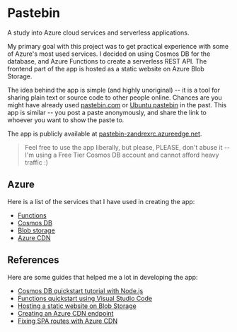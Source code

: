 # Pastebin
A study into Azure cloud services and serverless applications.
   
My primary goal with this project was to get practical experience with some of 
Azure's most used services. I decided on using Cosmos DB for the database, and 
Azure Functions to create a serverless REST API. The frontend part of the app is 
hosted as a static website on Azure Blob Storage.

The idea behind the app is simple (and highly unoriginal) -- it is a tool for 
sharing plain text or source code to other people online. Chances are you 
might have already used [pastebin.com](https://pastebin.com) or 
[Ubuntu pastebin](https://paste.ubuntu.com) in the past. This app is similar -- 
you post a paste anonymously, and share the link to whoever you want to show 
the paste to.

The app is publicly available at 
[pastebin-zandrexrc.azureedge.net](https://pastebin-zandrexrc.azureedge.net). 
> Feel free to use the app liberally, but please, PLEASE, don't abuse it -- 
> I'm using a Free Tier Cosmos DB account and cannot afford heavy traffic :)


## Azure
Here is a list of the services that I have used in creating the app:
- [Functions](https://azure.microsoft.com/en-us/services/functions/)
- [Cosmos DB](https://azure.microsoft.com/en-us/services/cosmos-db/)
- [Blob storage](https://azure.microsoft.com/en-us/services/storage/blobs/)
- [Azure CDN](https://azure.microsoft.com/en-us/services/cdn/)


## References
Here are some guides that helped me a lot in developing the app:
- [Cosmos DB quickstart tutorial with Node.js](https://docs.microsoft.com/en-us/azure/cosmos-db/create-sql-api-nodejs)
- [Functions quickstart using Visual Studio Code](https://docs.microsoft.com/en-us/azure/azure-functions/functions-create-first-function-vs-code?pivots=programming-language-javascript)
- [Hosting a static website on Blob Storage](https://docs.microsoft.com/en-us/azure/storage/blobs/storage-blob-static-website-host)
- [Creating an Azure CDN endpoint](https://docs.microsoft.com/en-us/azure/cdn/cdn-create-new-endpoint)
- [Fixing SPA routes with Azure CDN](https://stackoverflow.com/questions/59072306/hosting-spa-with-static-website-option-on-azure-blob-storage-clean-urls-and-dee)